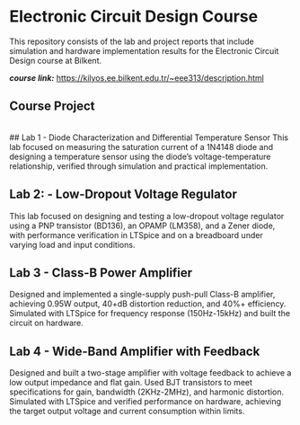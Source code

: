 # Electronic Circuit Design Course

This repository consists of the lab and project reports that include simulation and hardware implementation results for the Electronic Circuit Design course at Bilkent.

***course link:*** https://kilyos.ee.bilkent.edu.tr/~eee313/description.html



## Course Project
<br>
## Lab 1 - Diode Characterization and Differential Temperature Sensor
This lab focused on measuring the saturation current of a 1N4148 diode and designing a temperature sensor using the diode’s voltage-temperature relationship, verified through simulation and practical implementation.

## Lab 2: - Low‐Dropout Voltage Regulator
This lab focused on designing and testing a low-dropout voltage regulator using a PNP transistor (BD136), an OPAMP (LM358), and a Zener diode, with performance verification in LTSpice and on a breadboard under varying load and input conditions.

## Lab 3 - Class-B Power Amplifier
Designed and implemented a single-supply push-pull Class-B amplifier, achieving 0.95W output, 40+dB distortion reduction, and 40%+ efficiency. Simulated with LTSpice for frequency response (150Hz-15kHz) and built the circuit on hardware.

## Lab 4 - Wide-Band Amplifier with Feedback
Designed and built a two-stage amplifier with voltage feedback to achieve a low output impedance and flat gain. Used BJT transistors to meet specifications for gain, bandwidth (2KHz-2MHz), and harmonic distortion. Simulated with LTSpice and verified performance on hardware, achieving the target output voltage and current consumption within limits.
